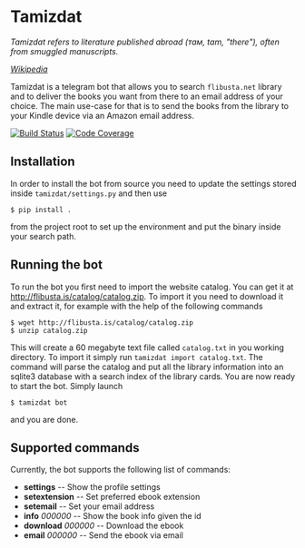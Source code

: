 Tamizdat
========

_Tamizdat refers to literature published abroad (там, tam, "there"), often from smuggled manuscripts._

_[Wikipedia](https://en.wikipedia.org/wiki/Samizdat)_

Tamizdat is a telegram bot that allows you to search `flibusta.net` library and to deliver the books you want from there to an email address of your choice. The main use-case for that is to send the books from the library to your Kindle device via an Amazon email address.

[![Build Status](https://travis-ci.org/ioreshnikov/tamizdat.svg?branch=master)](https://travis-ci.org/ioreshnikov/tamizdat)
[![Code Coverage](https://codecov.io/gh/ioreshnikov/tamizdat/branch/master/graph/badge.svg)](https://codecov.io/gh/ioreshnikov/tamizdat/branch/master/)

Installation
------------

In order to install the bot from source you need to update the settings stored inside `tamizdat/settings.py` and then use

    $ pip install .

from the project root to set up the environment and put the binary inside your search path.

Running the bot
---------------

To run the bot you first need to import the website catalog. You can get it at http://flibusta.is/catalog/catalog.zip. To import it you need to download it and extract it, for example with the help of the following commands

    $ wget http://flibusta.is/catalog/catalog.zip
    $ unzip catalog.zip

This will create a 60 megabyte text file called `catalog.txt` in you working directory. To import it simply run `tamizdat import catalog.txt`. The command will parse the catalog and put all the library information into an sqlite3 database with a search index of the library cards. You are now ready to start the bot. Simply launch

    $ tamizdat bot

and you are done.

Supported commands
------------------

Currently, the bot supports the following list of commands:

* **settings** -- Show the profile settings
* **setextension** -- Set preferred ebook extension
* **setemail** -- Set your email address
* **info** *000000* -- Show the book info given the id
* **download** *000000* -- Download the ebook
* **email** *000000* -- Send the ebook via email
